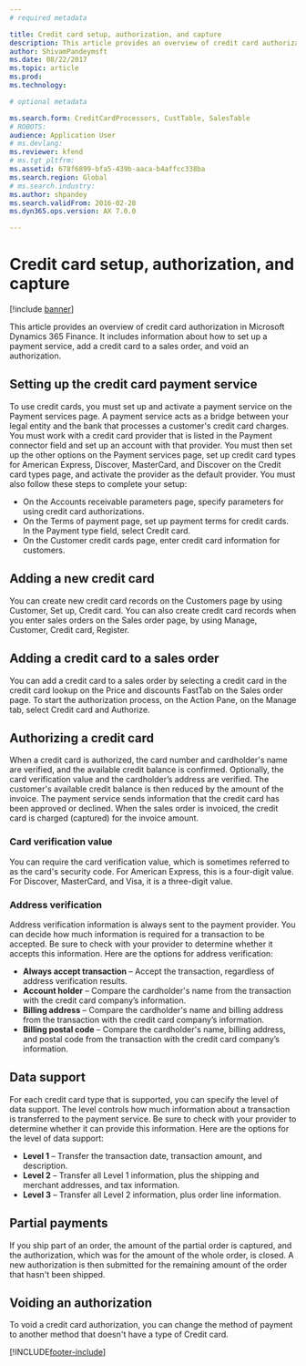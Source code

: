 ```yaml
---
# required metadata

title: Credit card setup, authorization, and capture
description: This article provides an overview of credit card authorization in Microsoft Dynamics 365 Finance. It includes information about how to set up a payment service, add a credit card to a sales order, and void an authorization.
author: ShivamPandeymsft
ms.date: 08/22/2017
ms.topic: article
ms.prod: 
ms.technology: 

# optional metadata

ms.search.form: CreditCardProcessors, CustTable, SalesTable
# ROBOTS: 
audience: Application User
# ms.devlang: 
ms.reviewer: kfend
# ms.tgt_pltfrm: 
ms.assetid: 678f6899-bfa5-439b-aaca-b4affcc338ba
ms.search.region: Global
# ms.search.industry: 
ms.author: shpandey
ms.search.validFrom: 2016-02-28
ms.dyn365.ops.version: AX 7.0.0

---
```


# Credit card setup, authorization, and capture

[!include [banner](../includes/banner.md)]

This article provides an overview of credit card authorization in Microsoft Dynamics 365 Finance. It includes information about how to set up a payment service, add a credit card to a sales order, and void an authorization.

## Setting up the credit card payment service

To use credit cards, you must set up and activate a payment service on the Payment services page. A payment service acts as a bridge between your legal entity and the bank that processes a customer's credit card charges. You must work with a credit card provider that is listed in the Payment connector field and set up an account with that provider. You must then set up the other options on the Payment services page, set up credit card types for American Express, Discover, MasterCard, and Discover on the Credit card types page, and activate the provider as the default provider. You must also follow these steps to complete your setup:
-   On the Accounts receivable parameters page, specify parameters for using credit card authorizations.
-   On the Terms of payment page, set up payment terms for credit cards. In the Payment type field, select Credit card.
-   On the Customer credit cards page, enter credit card information for customers.

## Adding a new credit card
You can create new credit card records on the Customers page by using Customer, Set up, Credit card. You can also create credit card records when you enter sales orders on the Sales order page, by using Manage, Customer, Credit card, Register.

## Adding a credit card to a sales order

You can add a credit card to a sales order by selecting a credit card in the credit card lookup on the Price and discounts FastTab on the Sales order page. To start the authorization process, on the Action Pane, on the Manage tab, select Credit card and Authorize.

## Authorizing a credit card

When a credit card is authorized, the card number and cardholder's name are verified, and the available credit balance is confirmed. Optionally, the card verification value and the cardholder’s address are verified. The customer's available credit balance is then reduced by the amount of the invoice. The payment service sends information that the credit card has been approved or declined. When the sales order is invoiced, the credit card is charged (captured) for the invoice amount.

### Card verification value

You can require the card verification value, which is sometimes referred to as the card's security code. For American Express, this is a four-digit value. For Discover, MasterCard, and Visa, it is a three-digit value.

### Address verification

Address verification information is always sent to the payment provider. You can decide how much information is required for a transaction to be accepted. Be sure to check with your provider to determine whether it accepts this information. Here are the options for address verification:
-   **Always accept transaction** – Accept the transaction, regardless of address verification results.
-   **Account holder** – Compare the cardholder's name from the transaction with the credit card company’s information.
-   **Billing address** – Compare the cardholder's name and billing address from the transaction with the credit card company’s information.
-   **Billing postal code** – Compare the cardholder's name, billing address, and postal code from the transaction with the credit card company’s information.

## Data support
For each credit card type that is supported, you can specify the level of data support. The level controls how much information about a transaction is transferred to the payment service. Be sure to check with your provider to determine whether it can provide this information. Here are the options for the level of data support:
-   **Level 1** – Transfer the transaction date, transaction amount, and description.
-   **Level 2** – Transfer all Level 1 information, plus the shipping and merchant addresses, and tax information.
-   **Level 3** – Transfer all Level 2 information, plus order line information.

## Partial payments
If you ship part of an order, the amount of the partial order is captured, and the authorization, which was for the amount of the whole order, is closed. A new authorization is then submitted for the remaining amount of the order that hasn't been shipped.

## Voiding an authorization
To void a credit card authorization, you can change the method of payment to another method that doesn't have a type of Credit card.







[!INCLUDE[footer-include](../../includes/footer-banner.md)]
